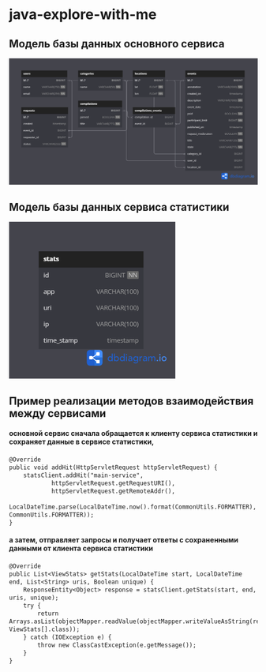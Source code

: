 # java-explore-with-me

## Модель базы данных основного сервиса

![](main_service_schema.png)

## Модель базы данных сервиса статистики

![](stat_service_schema.png)

## Пример реализации методов взаимодействия между сервисами 
#### основной сервис сначала обращается к клиенту сервиса статистики и сохраняет данные в сервисе статистики, 

    @Override
    public void addHit(HttpServletRequest httpServletRequest) {
        statsClient.addHit("main-service",
                httpServletRequest.getRequestURI(),
                httpServletRequest.getRemoteAddr(),
                LocalDateTime.parse(LocalDateTime.now().format(CommonUtils.FORMATTER), CommonUtils.FORMATTER));
    }

#### а затем, отправляет запросы и получает ответы c сохраненными данными от клиента сервиса статистики

    @Override
    public List<ViewStats> getStats(LocalDateTime start, LocalDateTime end, List<String> uris, Boolean unique) {
        ResponseEntity<Object> response = statsClient.getStats(start, end, uris, unique);
        try {
            return Arrays.asList(objectMapper.readValue(objectMapper.writeValueAsString(response.getBody()), ViewStats[].class));
        } catch (IOException e) {
            throw new ClassCastException(e.getMessage());
        }
    }
